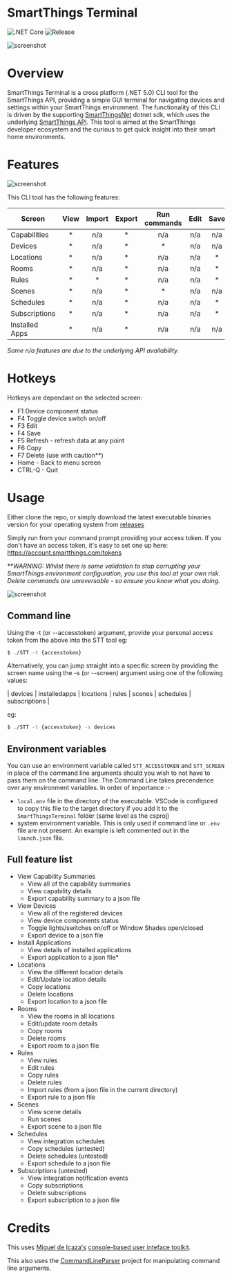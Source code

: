 # SmartThings Terminal

![.NET Core](https://github.com/daltskin/SmartThingsTerminal/workflows/.NET%20Core/badge.svg)
![Release](https://img.shields.io/github/v/release/daltskin/SmartThingsTerminal?include_prereleases)

![screenshot](docs/home.png)

# Overview

SmartThings Terminal is a cross platform (.NET 5.0) CLI tool for the SmartThings API, providing a simple GUI terminal for navigating devices and settings within your SmartThings environment.  The functionality of this CLI is driven by the supporting [SmartThingsNet](https://github.com/daltskin/SmartThingsNet) dotnet sdk, which uses the underlying [SmartThings API](https://smartthings.developer.samsung.com/docs/api-ref/st-api.html). This tool is aimed at the SmartThings developer ecosystem and the curious to get quick insight into their smart home environments.

# Features

![screenshot](docs/devices.png)

This CLI tool has the following features:

| Screen | View | Import | Export | Run commands | Edit | Save | Copy | Delete |
| ----- |:-----:|:------:|:------:|:------:|:------:|:------:|:------:|:------:|
| Capabilities | * | n/a | * | n/a | n/a | n/a | n/a | n/a | 
| Devices | * | n/a | * | * | n/a | n/a | n/a | n/a | 
| Locations | * | n/a | * | n/a | n/a | * | * | * | 
| Rooms | * | n/a | * | n/a | n/a | * | * | * | 
| Rules | * | * | * | n/a | n/a | * | * | * |
| Scenes | * | n/a | * | * | n/a | n/a | n/a | n/a |
| Schedules | * | n/a | * | n/a | n/a | * | * | * |
| Subscriptions | * | n/a | * | n/a | n/a | * | * | * |
| Installed Apps | * | n/a | * | n/a | n/a | n/a | n/a | n/a |

*Some n/a features are due to the underlying API availability.*

# Hotkeys

Hotkeys are dependant on the selected screen:

* F1 Device component status
* F4 Toggle device switch on/off
* F3 Edit
* F4 Save
* F5 Refresh - refresh data at any point
* F6 Copy
* F7 Delete (use with caution**)
* Home - Back to menu screen
* CTRL-Q - Quit

# Usage

Either clone the repo, or simply download the latest executable binaries version for your operating system from [releases](https://github.com/daltskin/SmartThingsTerminal/releases)

Simply run from your command prompt providing your access token.  If you don't have an access token, it's easy to set one up here: https://account.smartthings.com/tokens

***WARNING: Whilst there is some validation to stop corrupting your SmartThings environment configuration, you use this tool at your own risk.  Delete commands are unreversable - so ensure you know what you doing.*

![screenshot](docs/pat.png)

## Command line

Using the -t (or --accesstoken) argument, provide your personal access token from the above into the STT  tool eg:

```bash
$ ./STT -t {accesstoken}
```


Alternatively, you can jump straight into a specific screen by providing the screen name using the -s (or --screen) argument using one of the following values:

| devices | installedapps | locations | rules | scenes | schedules | subscriptions |

eg:

```bash
$ ./STT -t {accesstoken} -s devices
```

## Environment variables

You can use an environment variable called `STT_ACCESSTOKEN` and `STT_SCREEN` in place of the command line arguments should you wish to not have to pass them on the command line. The Command Line takes precendence over any environment variables. In order of importance :- 
- `local.env` file in the directory of the executable. VSCode is configured to copy this file to the target directory if you add it to the `SmartThingsTerminal` folder (same level as the csproj)
- system environment variable. This is only used if command line or `.env` file are not present. An example is left commented out in the `launch.json` file.

## Full feature list

* View Capability Summaries
  * View all of the capability summaries
  * View capability details
  * Export capability summary to a json file
* View Devices
  * View all of the registered devices
  * View device components status
  * Toggle lights/switches on/off or Window Shades open/closed
  * Export device to a json file
* Install Applications
  * View details of installed applications
  * Export application to a json file* 
* Locations
  * View the different location details
  * Edit/Update location details
  * Copy locations
  * Delete locations
  * Export location to a json file
* Rooms
  * View the rooms in all locations
  * Edit/update room details
  * Copy rooms
  * Delete rooms
  * Export room to a json file
* Rules
  * View rules
  * Edit rules
  * Copy rules
  * Delete rules
  * Import rules (from a json file in the current directory)
  * Export rule to a json file
* Scenes
  * View scene details
  * Run scenes
  * Export scene to a json file
* Schedules 
  * View integration schedules
  * Copy schedules (untested)
  * Delete schedules (untested)
  * Export schedule to a json file
* Subscriptions (untested)
  * View integration notification events
  * Copy subscriptions
  * Delete subscriptions
  * Export subscription to a json file


# Credits

This uses [Miguel de Icaza's](https://github.com/migueldeicaza) [console-based user inteface toolkit](https://github.com/migueldeicaza/gui.cs).

This also uses the [CommandLineParser](https://github.com/commandlineparser/commandline) project for manipulating command line arguments.